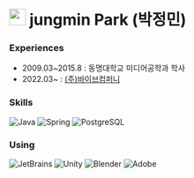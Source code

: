 <h1><img src="https://emojis.slackmojis.com/emojis/images/1531849430/4246/blob-sunglasses.gif?1531849430" width="30"/> jungmin Park (박정민)</h1>

<h3>Experiences</h3>
<ul>
 <li> 2009.03~2015.8 : 동명대학교 미디어공학과 학사</li>
 <li> 2022.03~ : <a href="http://vaiv.kr/">(주)바이브컴퍼니</a></li>
</ul>
 
<h3>Skills</h3>
<p>
 <img alt="Java" src="https://img.shields.io/badge/-Java-F05032?style=flat-square&logo=java&logoColor=white" />
 <img alt="Spring" src="https://img.shields.io/badge/-Spring-6DB33F?style=flat-square&logo=spring&logoColor=white" />
 <img alt="PostgreSQL" src="https://img.shields.io/badge/-PostgreSQL-4169E1?style=flat-square&logo=postgresql&logoColor=white" />
</p>

<h3>Using</h3>
<p>
 <img alt="JetBrains" src="https://img.shields.io/badge/-JetBrains-000000?style=flat-square&logo=jetbrains&logoColor=white" />
 <img alt="Unity" src="https://img.shields.io/badge/-Unity-666666?style=flat-square&logo=unity&logoColor=white" />
 <img alt="Blender" src="https://img.shields.io/badge/-Blender-FF6600?style=flat-square&logo=blender&logoColor=white" />
 <img alt="Adobe" src="https://img.shields.io/badge/-Adobe-CC3300?style=flat-square&logo=adobe&logoColor=white" />
</p>
